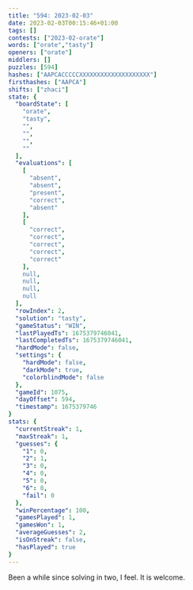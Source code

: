 ```yaml
---
title: "594: 2023-02-03"
date: 2023-02-03T00:15:46+01:00
tags: []
contests: ["2023-02-orate"]
words: ["orate","tasty"]
openers: ["orate"]
middlers: []
puzzles: [594]
hashes: ["AAPCACCCCCXXXXXXXXXXXXXXXXXXXX"]
firsthashes: ["AAPCA"]
shifts: ["zhaci"]
state: {
  "boardState": [
    "orate",
    "tasty",
    "",
    "",
    "",
    ""
  ],
  "evaluations": [
    [
      "absent",
      "absent",
      "present",
      "correct",
      "absent"
    ],
    [
      "correct",
      "correct",
      "correct",
      "correct",
      "correct"
    ],
    null,
    null,
    null,
    null
  ],
  "rowIndex": 2,
  "solution": "tasty",
  "gameStatus": "WIN",
  "lastPlayedTs": 1675379746041,
  "lastCompletedTs": 1675379746041,
  "hardMode": false,
  "settings": {
    "hardMode": false,
    "darkMode": true,
    "colorblindMode": false
  },
  "gameId": 1075,
  "dayOffset": 594,
  "timestamp": 1675379746
}
stats: {
  "currentStreak": 1,
  "maxStreak": 1,
  "guesses": {
    "1": 0,
    "2": 1,
    "3": 0,
    "4": 0,
    "5": 0,
    "6": 0,
    "fail": 0
  },
  "winPercentage": 100,
  "gamesPlayed": 1,
  "gamesWon": 1,
  "averageGuesses": 2,
  "isOnStreak": false,
  "hasPlayed": true
}
---
```

<!-- more -->
Been a while since solving in two, I feel. It is welcome. 
